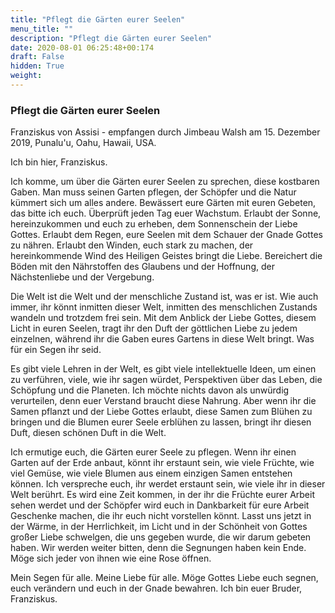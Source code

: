 ```yaml
---
title: "Pflegt die Gärten eurer Seelen"
menu_title: ""
description: "Pflegt die Gärten eurer Seelen"
date: 2020-08-01 06:25:48+00:174
draft: False
hidden: True
weight:
---
```

### Pflegt die Gärten eurer Seelen

Franziskus von Assisi - empfangen durch Jimbeau Walsh am 15. Dezember 2019, Punalu'u, Oahu, Hawaii, USA.

Ich bin hier, Franziskus.

Ich komme, um über die Gärten eurer Seelen zu sprechen, diese kostbaren Gaben. Man muss seinen Garten pflegen, der Schöpfer und die Natur kümmert sich um alles andere. Bewässert eure Gärten mit euren Gebeten, das bitte ich euch. Überprüft jeden Tag euer Wachstum. Erlaubt der Sonne, hereinzukommen und euch zu erheben, dem Sonnenschein der Liebe Gottes. Erlaubt dem Regen, eure Seelen mit dem Schauer der Gnade Gottes zu nähren. Erlaubt den Winden, euch stark zu machen, der hereinkommende Wind des Heiligen Geistes bringt die Liebe. Bereichert die Böden mit den Nährstoffen des Glaubens und der Hoffnung, der Nächstenliebe und der Vergebung.

Die Welt ist die Welt und der menschliche Zustand ist, was er ist. Wie auch immer, ihr könnt inmitten dieser Welt, inmitten des menschlichen Zustands wandeln und trotzdem frei sein. Mit dem Anblick der Liebe Gottes, diesem Licht in euren Seelen, tragt ihr den Duft der göttlichen Liebe zu jedem einzelnen, während ihr die Gaben eures Gartens in diese Welt bringt. Was für ein Segen ihr seid.

Es gibt viele Lehren in der Welt, es gibt viele intellektuelle Ideen, um einen zu verführen, viele, wie ihr sagen würdet, Perspektiven über das Leben, die Schöpfung und die Planeten. Ich möchte nichts davon als unwürdig verurteilen, denn euer Verstand braucht diese Nahrung. Aber wenn ihr die Samen pflanzt und der Liebe Gottes erlaubt, diese Samen zum Blühen zu bringen und die Blumen eurer Seele erblühen zu lassen, bringt ihr diesen Duft, diesen schönen Duft in die Welt.

Ich ermutige euch, die Gärten eurer Seele zu pflegen. Wenn ihr einen Garten auf der Erde anbaut, könnt ihr erstaunt sein, wie viele Früchte, wie viel Gemüse, wie viele Blumen aus einem einzigen Samen entstehen können. Ich verspreche euch, ihr werdet erstaunt sein, wie viele ihr in dieser Welt berührt. Es wird eine Zeit kommen, in der ihr die Früchte eurer Arbeit sehen werdet und der Schöpfer wird euch in Dankbarkeit für eure Arbeit Geschenke machen, die ihr euch nicht vorstellen könnt. Lasst uns jetzt in der Wärme, in der Herrlichkeit, im Licht und in der Schönheit von Gottes großer Liebe schwelgen, die uns gegeben wurde, die wir darum gebeten haben. Wir werden weiter bitten, denn die Segnungen haben kein Ende. Möge sich jeder von ihnen wie eine Rose öffnen.

Mein Segen für alle. Meine Liebe für alle. Möge Gottes Liebe euch segnen, euch verändern und euch in der Gnade bewahren. Ich bin euer Bruder, Franziskus.
